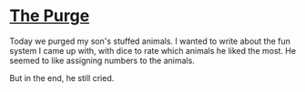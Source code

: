 # [The Purge](#the-purge)

Today we purged my son's stuffed animals. I wanted to write about the fun system I came up with, with dice to rate which animals he liked the most. He seemed to like assigning numbers to the animals.

But in the end, he still cried.